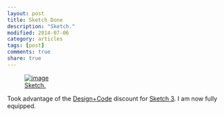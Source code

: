 ```yaml
---
layout: post
title: Sketch Done
description: "Sketch."
modified: 2014-07-06
category: articles
tags: [post]
comments: true
share: true
---
```


<figure>
	<a href="http://bohemiancoding.com/sketch/"><img src="http://guezota.github.com/images/sketch-done.png" alt="image" /></a>
	<figcaption><a href="http://bohemiancoding.com/sketch/">Sketch.</a></figcaption>
</figure>

Took advantage of the [Design+Code](http://designcode.io/) discount for [Sketch 3](http://bohemiancoding.com/sketch/).
I am now fully equipped.
